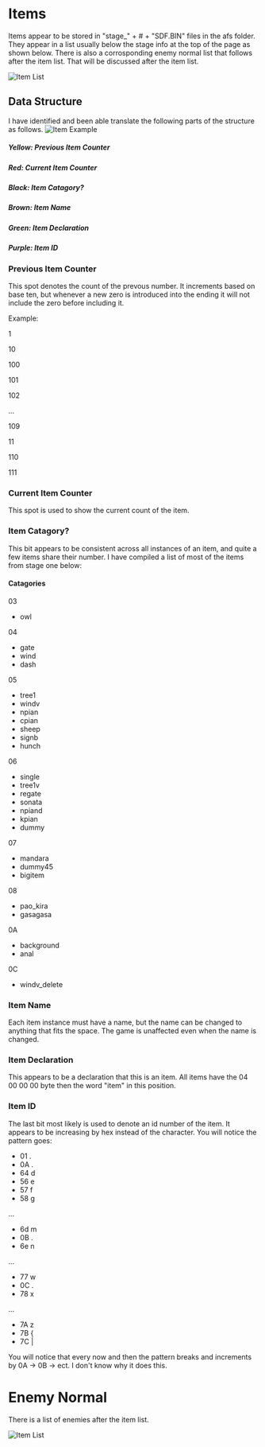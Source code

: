 # Items

Items appear to be stored in "stage_" + # + "SDF.BIN" files in the afs folder.
They appear in a list usually below the stage info at the top of the page as shown below.
There is also a corrosponding enemy normal list that follows after the item list. That will be discussed after the item list.

![Item List](https://raw.githubusercontent.com/SmallMistake/Modding-NiD/main/Items/pictures/itemListExample.PNG)


## Data Structure

I have identified and been able translate the following parts of the structure as follows.
![Item Example](https://raw.githubusercontent.com/SmallMistake/Modding-NiD/main/Items/pictures/itemExample_LI.jpg)

##### Yellow: Previous Item Counter
##### Red: Current Item Counter
##### Black: Item Catagory?
##### Brown: Item Name
##### Green: Item Declaration
##### Purple: Item ID

### Previous Item Counter

This spot denotes the count of the prevous number. 
It increments based on base ten, but whenever a new zero is introduced into the ending it will not include the zero before including it.

Example:

1 

10

100

101

102

...

109

11

110

111

### Current Item Counter

This spot is used to show the current count of the item.


### Item Catagory?

This bit appears to be consistent across all instances of an item, and quite a few items share their number. I have compiled a list of most of the items from stage one below:

#### Catagories

03 </br>
- owl

04 </br>
- gate </br>
- wind </br>
- dash </br>

05 </br>
- tree1 </br>
- windv </br>
- npian </br>
- cpian </br>
- sheep </br>
- signb </br>
- hunch </br>

06 </br>
- single </br>
- tree1v </br>
- regate </br>
- sonata </br>
- npiand </br>
- kpian </br>
- dummy </br>

07 </br>
- mandara </br>
- dummy45 </br>
- bigitem </br>

08 </br>
- pao_kira </br>
- gasagasa </br>

0A </br>
- background </br>
- anal </br>

0C </br>
- windv_delete </br>

### Item Name

Each item instance must have a name, but the name can be changed to anything that fits the space. The game is unaffected even when the name is changed.

### Item Declaration
This appears to be a declaration that this is an item. All items have the 04 00 00 00 byte then the word "item" in this position.

### Item ID
The last bit most likely is used to denote an id number of the item. It appears to be increasing by hex instead of the character. You will notice the pattern goes:
- 01 .
- 0A .
- 64 d
- 56 e
- 57 f
- 58 g

...
- 6d m
- 0B .
- 6e n

...
- 77 w
- 0C .
- 78 x

...
- 7A z
- 7B {
- 7C |

You will notice that every now and then the pattern breaks and increments by 0A -> 0B -> ect. I don't know why it does this.

# Enemy Normal

There is a list of enemies after the item list.

![Item List](https://raw.githubusercontent.com/SmallMistake/Modding-NiD/main/Items/pictures/itemEnemyNormal.PNG)
